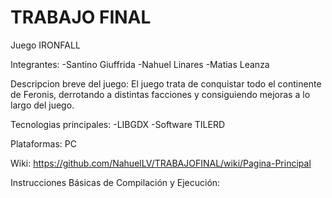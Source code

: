 # TRABAJO FINAL
Juego IRONFALL

Integrantes:
-Santino Giuffrida
-Nahuel Linares
-Matias Leanza

Descripcion breve del juego:
El juego trata de conquistar todo el continente de Feronis, derrotando a distintas facciones y consiguiendo mejoras a lo largo del juego.

Tecnologias principales:
-LIBGDX
-Software TILERD

Plataformas:
PC

Wiki: https://github.com/NahuelLV/TRABAJOFINAL/wiki/Pagina-Principal

Instrucciones Básicas de Compilación y Ejecución:


